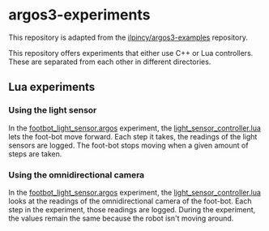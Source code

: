 # argos3-experiments

This repository is adapted from the [ilpincy/argos3-examples][1] repository. 

This repository offers experiments that either use C++ or Lua controllers. 
These are separated from each other in different directories.

## Lua experiments

### Using the light sensor

In the [footbot_light_sensor.argos][lua_fb_light_exper] experiment, 
the [light_sensor_controller.lua][lua_fb_light_contr] lets the foot-bot move forward.
Each step it takes, the readings of the light sensors are logged.
The foot-bot stops moving when a given amount of steps are taken.

### Using the omnidirectional camera

In the [footbot_light_sensor.argos][lua_fb_light_exper] experiment, 
the [light_sensor_controller.lua][lua_fb_light_contr] looks at the readings
of the omnidirectional camera of the foot-bot.
Each step in the experiment, those readings are logged.
During the experiment, the values remain the same because the robot isn't 
moving around.

[1]: https://github.com/ilpincy/argos3-examples

[lua_fb_light_exper]: https://github.com/EMerckx/argos3-experiments/blob/master/lua_experiments/footbot_light_sensor.argos
[lua_fb_light_contr]: https://github.com/EMerckx/argos3-experiments/blob/master/lua_controllers/light_sensor_controller.lua

[lua_fb_omni_camera_exper]: https://github.com/EMerckx/argos3-experiments/blob/master/lua_experiments/footbot_omni_camera.argos
[lua_fb_omni_camera_contr]: https://github.com/EMerckx/argos3-experiments/blob/master/lua_controllers/omni_camera_controller.lua

